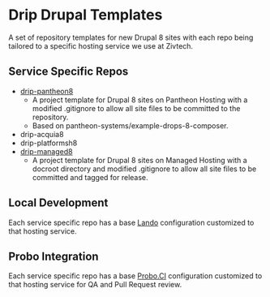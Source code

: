 # Drip Drupal Templates
A set of repository templates for new Drupal 8 sites with each repo being tailored to a specific hosting service we use at Zivtech.

## Service Specific Repos
- [drip-pantheon8](https://github.com/zivtech/drip-pantheon8)
  - A project template for Drupal 8 sites on Pantheon Hosting with a modified .gitignore to allow all site files to be committed to the repository.
  - Based on pantheon-systems/example-drops-8-composer.
- drip-acquia8
- drip-platformsh8
- [drip-managed8](https://github.com/zivtech/drip-managed8)
  - A project template for Drupal 8 sites on Managed Hosting with a docroot directory and modified .gitignore to allow all site files to be committed and tagged for release.

## Local Development
Each service specific repo has a base [Lando](https://docs.lando.dev/) configuration customized to that hosting service.

## Probo Integration
Each service specific repo has a base [Probo.CI](https://probo.ci/) configuration customized to that hosting service for QA and Pull Request review.

